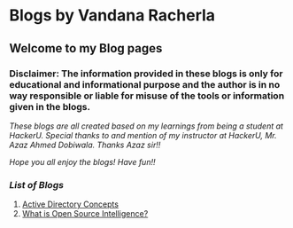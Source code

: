 # **Blogs by Vandana Racherla**
## **Welcome to my Blog pages**

### Disclaimer: The information provided in these blogs is only for educational and informational purpose and the author is in no way responsible or liable for misuse of the tools or information given in the blogs.



*These blogs are all created based on my learnings from being a student at HackerU. Special thanks to and mention of my instructor at HackerU, Mr. Azaz Ahmed Dobiwala. Thanks Azaz sir!!*


*Hope you all enjoy the blogs!*
*Have fun!!*

### *List of Blogs*

1. [Active Directory Concepts](https://vandanarach.github.io/Blogs/Active_Directory_Concepts)
2. [What is Open Source Intelligence?](https://vandanarach.github.io/Blogs/OSINT)



